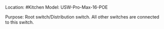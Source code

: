 Location: #Kitchen 
Model: USW-Pro-Max-16-POE

Purpose: Root switch/Distribution switch. All other switches are connected to this switch. 